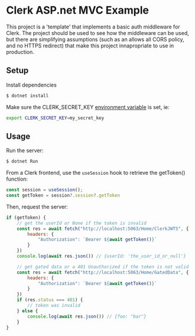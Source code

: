 # Clerk ASP.net MVC Example 

This project is a 'template' that implements a basic auth middleware for Clerk.  The project should be used to see how the middleware can be used, but there are simplifying assumptions (such as an allows all CORS policy, and no HTTPS redirect) that make this project innapropriate to use in production.

## Setup

Install dependencies
```bash
$ dotnet install
```

Make sure the CLERK_SECRET_KEY [environment variable](https://clerk.com/docs/deployments/clerk-environment-variables#clerk-publishable-and-secret-keys) is set, ie:

```bash
export CLERK_SECRET_KEY=my_secret_key
```

## Usage

Run the server:
```bash
$ dotnet Run
```

From a Clerk frontend, use the `useSession` hook to retrieve the getToken() function:

```js
const session = useSession();
const getToken = session?.session?.getToken
```

Then, request the server:

```js
if (getToken) {
    // get the userId or None if the token is invalid
    const res = await fetch("http://localhost:5063/Home/ClerkJWTS", {
        headers: {
            "Authorization": `Bearer ${await getToken()}`
        }
    })
    console.log(await res.json()) // {userId: 'the_user_id_or_null'}

    // get gated data or a 401 Unauthorized if the token is not valid
    const res = await fetch("http://localhost:5063/Home/GatedData", {
        headers: {
            "Authorization": `Bearer ${await getToken()}`
        }
    })
    if (res.status === 401) {
        // token was invalid
    } else {
        console.log(await res.json()) // {foo: "bar"}
    }
}
```
